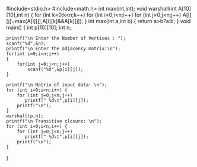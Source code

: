 #include<stdio.h>
#include<math.h>
int max(int,int);
void warshall(int A[10][10],int n) {
	for (int k=0;k<n;k++)
	  for (int i=0;i<n;i++)
	   for (int j=0;j<n;j++)
	    A[i][j]=max(A[i][j],A[i][k]&&A[k][j]);
}
int max(int a,int b) {
	return a>b?a:b;
}
void main() {
	int p[10][10];
	int n;

    printf("\n Enter the Number of Vertices : ");
    scanf("%d",&n);
    printf("\n Enter the adjacency matrix:\n");
	for(int i=0;i<n;i++)
    {
        for(int j=0;j<n;j++)
            scanf("%d",&p[i][j]);
	}

	printf("\n Matrix of input data: \n");
	for (int i=0;i<n;i++) {
		for (int j=0;j<n;j++)
		   printf(" %d\t",p[i][j]);
		printf("\n");
	}
	warshall(p,n);
	printf("\n Transitive closure: \n");
	for (int i=0;i<n;i++) {
		for (int j=0;j<n;j++)
		   printf(" %d\t",p[i][j]);
		printf("\n");
	}

}
